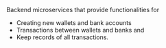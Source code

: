 Backend microservices that provide functionalities for 
- Creating new wallets and bank accounts
- Transactions between wallets and banks and
- Keep records of all transactions.
